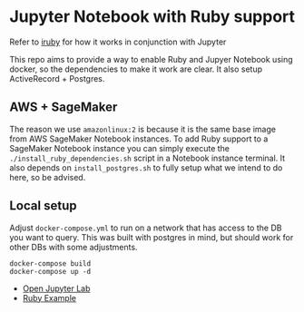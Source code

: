 # Jupyter Notebook with Ruby support

Refer to [iruby](https://github.com/SciRuby/iruby) for how it works in conjunction with Jupyter

This repo aims to provide a way to enable Ruby and Jupyer Notebook using docker, so the dependencies to make it work are clear.
It also setup ActiveRecord + Postgres.


## AWS + SageMaker

The reason we use `amazonlinux:2` is because it is the same base image from AWS SageMaker Notebook instances.
To add Ruby support to a SageMaker Notebook instance you can simply execute the `./install_ruby_dependencies.sh` script in a Notebook instance terminal.
It also depends on `install_postgres.sh` to fully setup what we intend to do here, so be advised.


## Local setup

Adjust `docker-compose.yml` to run on a network that has access to the DB you want to query.
This was built with postgres in mind, but should work for other DBs with some adjustments.

```
docker-compose build
docker-compose up -d
```

- [Open Jupyter Lab](http://localhost:8888)
- [Ruby Example](http://localhost:8888/notebooks/notebooks/RubyExample.ipynb)

